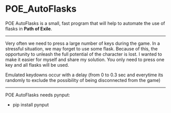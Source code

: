 # POE_AutoFlasks
<h4 = align="center>
  <img src="1.png">
</h4>

POE AutoFlasks is a small, fast program that will help to automate the use of flasks in <b>Path of Exile</b>.
<hr>

Very often we need to press a large number of keys during the game. 
In a stressful situation, we may forget to use some flask.
Because of this, the opportunity to unleash the full potential of the character is lost.
I wanted to make it easier for myself and share my solution.
You only need to press one key and all flasks will be used.

Emulated keydowns occur with a delay (from 0 to 0.3 sec and everytime its randomly to exclude the possibility of being disconnected from the game)
<hr>
POE AutoFlasks needs pynput:
<ul>
  <li>pip install pynput</li>
</ul>
